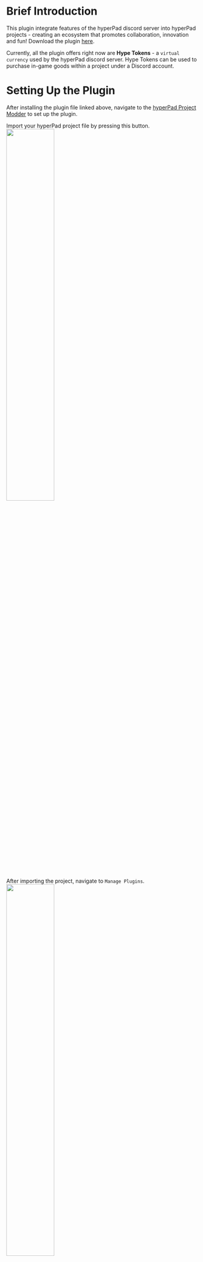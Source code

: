 # Brief Introduction
This plugin integrate features of the hyperPad discord server into hyperPad projects - creating an ecosystem that promotes collaboration, innovation and fun!
Download the plugin [here](https://raw.githubusercontent.com/RXCodes/hyperAuth-Integrator/main/hypeToken%20Integrator.plugin).

Currently, all the plugin offers right now are **Hype Tokens** - a `virtual currency` used by the hyperPad discord server. Hype Tokens can be used to purchase in-game goods within a project under a Discord account.

# Setting Up the Plugin
After installing the plugin file linked above, navigate to the [hyperPad Project Modder](https://rxcodes.github.io/hyperPad-Project-Modder/) to set up the plugin.

Import your hyperPad project file by pressing this button.
<img src="https://user-images.githubusercontent.com/61912060/174913532-319196d5-3593-49c3-9062-d340f2e5e294.jpeg" style="width: 50%">

After importing the project, navigate to `Manage Plugins`.
<img src="https://user-images.githubusercontent.com/61912060/174913712-b417e2aa-de5f-458f-ab44-d1ae8bbbf1a0.jpeg" style="width: 50%">

Press `Import Plugin` and select the plugin file to install the plugin. If you are updating from a previous version of the plugin, remove the outdated plugin *before* installing the newer version of the plugin.
<img src="https://user-images.githubusercontent.com/61912060/174913721-09a3a4f3-8a19-4eef-bbc4-e3389f39e816.jpeg" style="width: 50%">

After installing / updating the plugin, navigate back to the main menu and **Download** your modified project.
<img src="https://user-images.githubusercontent.com/61912060/174914180-a148577e-cd2a-442b-b9c3-c5fedf94c006.jpeg" style="width: 50%">

After the project has been compiled, you can download your project and open it in hyperPad. The newly modified project will contain the plugin.
<img src="https://user-images.githubusercontent.com/61912060/174914248-4191bcbe-44c7-4f0d-a4f7-c4e67870a6ab.jpeg" style="width: 50%">
